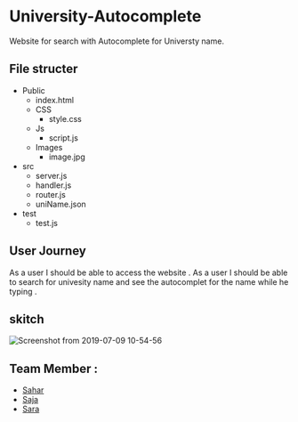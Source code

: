 # University-Autocomplete

Website for search with Autocomplete for Universty name.

## File structer
- Public 
  - index.html
  - CSS
    - style.css
  - Js
    - script.js
  - Images
    - image.jpg
 - src
   - server.js
   - handler.js
   - router.js
   - uniName.json
 - test
   - test.js
 
 
 
 ## User Journey
 
 As a user I should be able to access the website .
 As a user I should be able to search for univesity name and see the autocomplet for the name while he typing .
 
 ## skitch 
 ![Screenshot from 2019-07-09 10-54-56](https://user-images.githubusercontent.com/47992412/60869842-65206180-a238-11e9-94c6-486895d6caa2.png)

 
 
 ## Team Member :
 
 - [Sahar](https://github.com/saharAdem)
 - [Saja](https://github.com/SajaLahaleeh)
 - [Sara](https://github.com/sara219)

